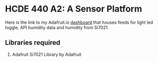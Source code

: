 # HCDE 440 A2: A Sensor Platform
Here is the link to my Adafruit.io [dashboard](https://io.adafruit.com/LuffyWesley/dashboards/analog) that houses feeds for light led toggle, API humidity data and humidity from Si7021.

## Libraries required
1. Adafruit Si7021 Library by Adafruit